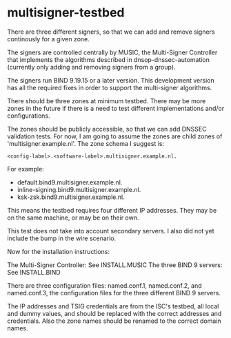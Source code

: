 # multisigner-testbed

There are three different signers, so that we can add and remove signers
continously for a given zone.

The signers are controlled centrally by MUSIC, the Multi-Signer Controller
that implements the algorithms described in dnsop-dnssec-automation (currently
only adding and removing signers from a group).

The signers run BIND 9.19.15 or a later version. This development version has
all the required fixes in order to support the multi-signer algorithms.

There should be three zones at minimum testbed. There may be more zones in the
future if there is a need to test different implementations and/or
configurations.

The zones should be publicly accessible, so that we can add DNSSEC validation
tests. For now, I am going to assume the zones are child zones of 
'multisigner.example.nl'. The zone schema I suggest is:

    <config-label>.<software-label>.multisigner.example.nl.

For example:
- default.bind9.multisigner.example.nl.
- inline-signing.bind9.multisigner.example.nl.
- ksk-zsk.bind9.multisigner.example.nl.
 
This means the testbed requires four different IP addresses. They may be
on the same machine, or may be on their own.

This test does not take into account secondary servers. I also did not yet
include the bump in the wire scenario.

Now for the installation instructions:

The Multi-Signer Controller: See INSTALL.MUSIC
The three BIND 9 servers: See INSTALL.BIND

There are three configuration files: named.conf.1, named.conf.2, and
named.conf.3, the configuration files for the three different BIND 9 servers.

The IP addresses and TSIG credentials are from the ISC's testbed, all local
and dummy values, and should be replaced with the correct addresses and
credentials. Also the zone names should be renamed to the correct domain names.
